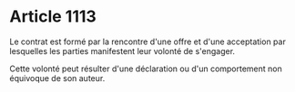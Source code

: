 # Article 1113

Le contrat est formé par la rencontre d'une offre et d'une acceptation par lesquelles les parties manifestent leur volonté de s'engager.

Cette volonté peut résulter d'une déclaration ou d'un comportement non équivoque de son auteur.
